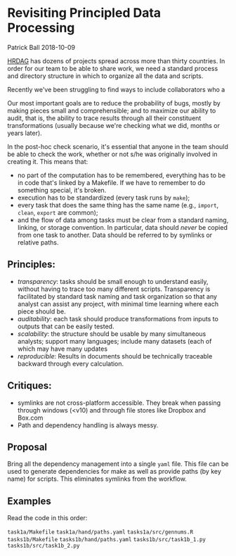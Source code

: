 # Revisiting Principled Data Processing

Patrick Ball
2018-10-09

[HRDAG](https://hrdag.org) has dozens of projects spread across more than thirty countries. In order for our team to be able to share work, we need a standard process and directory structure in which to organize all the data and scripts.

Recently we've been struggling to find ways to include collaborators who a

Our most important goals are to reduce the probability of bugs, mostly by making pieces small and comprehensible; and to maximize our ability to audit, that is, the ability to trace results through all their constituent transformations (usually because we're checking what we did, months or years later).

In the post-hoc check scenario, it's essential that anyone in the team should be able to check the work, whether or not s/he was originally involved in creating it. This means that:

* no part of the computation has to be remembered, everything has to be in code that's linked by a Makefile. If we have to remember to do something special, it's broken.
* execution has to be standardized (every task runs by `make`);
* every task that does the same thing has the same name (e.g., `import`, `clean`, `export` are common);
* and the flow of data among tasks must be clear from a standard naming, linking, or storage convention. In particular, data should _never_ be copied from one task to another. Data should be referred to by symlinks or relative paths.


## Principles:
* _transparency_: tasks should be small enough to understand easily, without having to trace too many different scripts. Transparency is facilitated by standard task naming and task organization so that any analyst can assist any project, with minimal time learning where each piece should be.
* _auditability_: each task should produce transformations from inputs to outputs that can be easily tested.
* _scalability_: the structure should be usable by many simultaneous analysts; support many languages; include many datasets (each of which may have many updates
* _reproducible_: Results in documents should be technically traceable backward through every calculation.

## Critiques:
* symlinks are not cross-platform accessible. They break when passing through windows (<v10) and through file stores like Dropbox and Box.com
* Path and dependency handling is always messy.

## Proposal
Bring all the dependency management into a single `yaml` file. This file can be used to generate dependencies for make as well as provide paths (by key name) for scripts. This eliminates symlinks from the workflow.

## Examples

Read the code in this order:

`task1a/Makefile`
`task1a/hand/paths.yaml`
`tasks1a/src/gennums.R`
`tasks1b/Makefile`
`tasks1b/hand/paths.yaml`
`tasks1b/src/task1b_1.py`
`tasks1b/src/task1b_2.py`

<!--done-->
